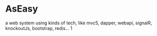 # AsEasy
a web system using kinds of tech, like mvc5, dapper, webapi, signalR, knockoutJs, bootstrap, redis...
1
